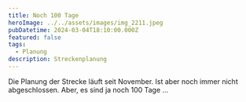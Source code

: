 ```yaml
---
title: Noch 100 Tage
heroImage: ../../assets/images/img_2211.jpeg
pubDatetime: 2024-03-04T18:10:00.000Z
featured: false
tags:
  - Planung
description: Streckenplanung
---
```

Die Planung der Strecke läuft seit November. Ist aber noch immer nicht abgeschlossen. Aber, es sind ja noch 100 Tage …
